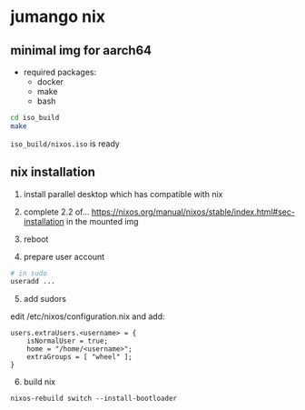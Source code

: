 # jumango nix

## minimal img for aarch64

- required packages:
  - docker
  - make
  - bash

```bash
cd iso_build
make
```

```iso_build/nixos.iso``` is ready

## nix installation

1. install parallel desktop which has compatible with nix

2. complete 2.2 of... https://nixos.org/manual/nixos/stable/index.html#sec-installation in the mounted img

3. reboot

4. prepare user account

```bash
# in sudo
useradd ...
```

5. add sudors

edit /etc/nixos/configuration.nix and add:

```
users.extraUsers.<username> = {
    isNormalUser = true;
    home = "/home/<username>";
    extraGroups = [ "wheel" ];
}
```

6. build nix

```
nixos-rebuild switch --install-bootloader
```